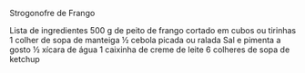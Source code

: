 Strogonofre de Frango

Lista de ingredientes
500 g de peito de frango cortado em cubos ou tirinhas
1 colher de sopa de manteiga
½ cebola picada ou ralada
Sal e pimenta a gosto
½ xícara de água
1 caixinha de creme de leite
6 colheres de sopa de ketchup


